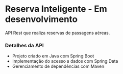 # Reserva Inteligente - Em desenvolvimento
API Rest que realiza reservas de passagens aéreas.

### Detalhes da API
* Projeto criado em Java com Spring Boot
* Implementação do acesso a dados com Spring Data
* Gerenciamento de dependências com Maven
